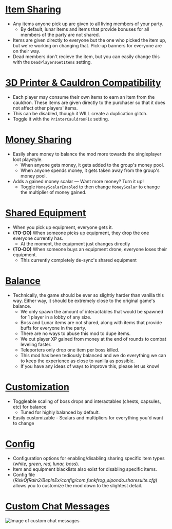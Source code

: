 # [Item Sharing](#item-sharing)
- Any items anyone pick up are given to all living members of your party.
    - By default, lunar items and items that provide bonuses for all members of the party are not shared.
- Items are given directly to everyone but the one who picked the item up, but we're working on changing that. Pick-up banners for everyone are on their way.
- Dead members don't recieve the item, but you can easily change this with the `DeadPlayersGetItems` setting.

# [3D Printer & Cauldron Compatibility](#3d-printer-cauldron-compatibility)
- Each player may consume their own items to earn an item from the cauldron. These items are given directly to the purchaser so that it does not affect other players' items.
- This can be disabled, though it WILL create a duplication glitch. 
- Toggle it with the `PrinterCauldronFix` setting.

# [Money Sharing](#money-sharing)
- Easily share money to balance the mod more towards the singleplayer loot playstyle.
    - When anyone gets money, it gets added to the group's money pool.
    - When anyone spends money, it gets taken away from the group's money pool.
- Adds a gained money scalar — Want more money? Turn it up!
    - Toggle `MoneyScalarEnabled` to then change `MoneyScalar` to change the multiplier of money gained.

# [Shared Equipment](#shared-equipment)
- When you pick up equipment, everyone gets it.
- **(TO-DO)** When someone picks up equipment, they drop the one everyone currently has.
    - At the moment, the equipment just changes directly
- **(TO-DO)** When someone buys an equipment drone, everyone loses their equipment.
    - This currently completely de-sync's shared equipment

# [Balance](#balance)
- Technically, the game should be ever so slightly harder than vanilla this way. Either way, it should be extremely close to the original game's balance.
    - We only spawn the amount of interactables that would be spawned for 1 player in a lobby of any size. 
    - Boss and Lunar items are not shared, along with items that provide buffs for everyone in the party. 
    - There are no ways to abuse this mod to dupe items. 
    - We cut player XP gained from money at the end of rounds to combat leveling faster. 
    - Teleporters only drop one item per boss killed. 
    - This mod has been tediously balanced and we do everything we can to keep the experience as close to vanilla as possible. 
    - If you have any ideas of ways to improve this, please let us know!
    
# [Customization](#customization)
- Toggleable scaling of boss drops and interactables (chests, capsules, etc) for balance
    - Tuned for highly balanced by default.
- Easily customizable - Scalars and multipliers for everything you'd want to change

# [Config](#config)
- Configuration options for enabling/disabling sharing specific item types (*white, green, red, lunar, boss*).
- Item and equipment blacklists also exist for disabling specific items.
- Config file (*RiskOfRain2/BepInEx/config/com.funkfrog_sipondo.sharesuite.cfg*) allows you to customize the mod down to the slightest detail.

# [Custom Chat Messages](#chat-messages)
![Image of custom chat messages](https://funkfrog.me/hyLH2W47au.png)
